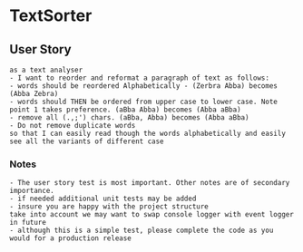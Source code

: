 # TextSorter
## User Story
    as a text analyser
    - I want to reorder and reformat a paragraph of text as follows:
    - words should be reordered Alphabetically - (Zerbra Abba) becomes (Abba Zebra)
    - words should THEN be ordered from upper case to lower case. Note point 1 takes preference. (aBba Abba) becomes (Abba aBba)
    - remove all (.,;') chars. (aBba, Abba) becomes (Abba aBba)
    - Do not remove duplicate words
    so that I can easily read though the words alphabetically and easily see all the variants of different case
### Notes
    - The user story test is most important. Other notes are of secondary importance.
    - if needed additional unit tests may be added
    - insure you are happy with the project structure
    take into account we may want to swap console logger with event logger in future
    - although this is a simple test, please complete the code as you would for a production release